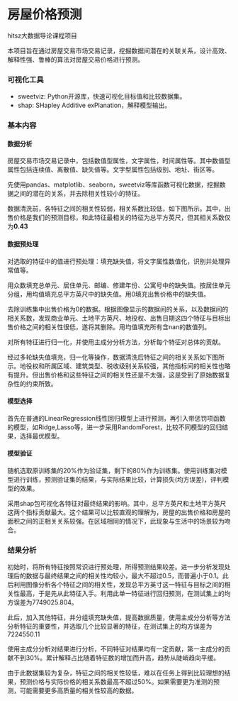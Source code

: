 # 房屋价格预测

hitsz大数据导论课程项目

本项目旨在通过房屋交易市场交易记录，挖掘数据间潜在的关联关系，设计高效、解释性强、鲁棒的算法对房屋交易价格进行预测。

### 可视化工具

- sweetviz: Python开源库，快速可视化目标值和比较数据集。
- shap: SHapley Additive exPlanation，解释模型输出。

### 基本内容

#### 数据分析

房屋交易市场交易记录中，包括数值型属性，文字属性，时间属性等。其中数值型属性包括连续值、离散值、缺失值等。文字型属性包括级别、地址、街区等。

先使用pandas、matplotlib、seaborn，sweetviz等库函数可视化数据，挖掘数据之间的潜在的关系，并去除相关性较小的特征。

数据清洗前，各特征之间的相关性较弱，相关系数比较低，如下图所示。其中，出售价格是我们的预测目标，和此特征最相关的特征为总平方英尺，但其相关系数仅为**0.43**

#### 数据预处理

对选取的特征中的值进行预处理：填充缺失值，将文字属性数值化，识别并处理异常值等。

用众数填充总单元、居住单元、邮编、修建年份、公寓号中的缺失值。按居住单元分组，用均值填充总平方英尺中的缺失值。用0填充出售价格中的缺失值。

去除训练集中出售价格为0的数据。根据图像显示的数据间的关系，以及数据间的相关系数，发现商业单元、土地平方英尺、地役权、出售日期这四个特征与目标出售价格之间的相关性很低，遂将其删除。用均值填充所有含nan的数值列。

对所有特征进行归一化，并使用主成分分析方法，分析每个特征对总体的贡献。

经过多轮缺失值填充，归一化等操作，数据清洗后特征之间的相关关系如下图所示。地役权和所属区域、建筑类型、税收级别关系较强，其他指标间的相关性也略有提升。但出售价格和这些特征之间的相关性还是不太强，这是受到了原始数据复杂性的约束所致。

#### 模型选择

首先在普通的LinearRegression线性回归模型上进行预测，再引入带惩罚项函数的模型，如Ridge,Lasso等，进一步采用RandomForest，比较不同模型的回归结果，选择最优模型。

#### 模型验证

随机选取原训练集的20%作为验证集，剩下的80%作为训练集。使用训练集对模型进行训练，预测验证集的结果，与实际结果比较，计算损失(均方误差)，评判模型的效果。

采用shap包可视化各特征对最终结果的影响。其中，总平方英尺和土地平方英尺这两个指标贡献最大。这个结果可以比较直观的理解为，房屋的出售价格和房屋的面积之间的正相关关系较强。在区域相同的情况下，此现象与生活中的场景较为吻合。

### 结果分析

初始时，将所有特征按照常识进行预处理，所得预测结果较差。进一步分析发现处理后的数据与最终结果之间的相关性均较小，最大不超过0.5，而普遍小于0.1。此后利用图像分析各个特征之间的相关性，发现总平方英寸这一特征与目标之间的相关性最高，于是先从此特征入手。利用此单一特征进行回归预测，在测试集上的均方误差为7749025.804。

此后，加入其他特征，并分组填充缺失值，提高数据质量，使用主成分分析等方法分析特征的重要性，并选取几个比较显著的特征，在测试集上的均方误差为7224550.11

使用主成分分析对结果进行分析，不同特征对结果均有一定贡献，第一主成分的贡献不到30%。累计解释占比随着特征数的增加而升高，趋势从陡峭趋向平缓。


由于此数据集较为复杂，特征之间的相关性较低，难以在任务上得到比较理想的结果，预测价格与实际价格的相关系数最高不超过50%。如果需要更为准测的预测，可能需要更多高质量的相关性较高的数据。